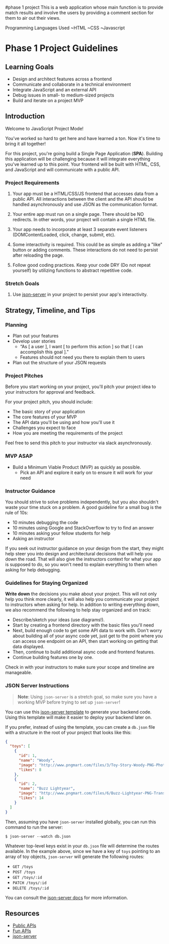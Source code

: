 #phase 1 project
This is a web application whose main function is to provide match results and involve the users by providing a comment section for them to air out their views.

Programming Languages Used
~HTML
~CSS
~Javascript
# Phase 1 Project Guidelines

## Learning Goals

- Design and architect features across a frontend
- Communicate and collaborate in a technical environment
- Integrate JavaScript and an external API
- Debug issues in small- to medium-sized projects
- Build and iterate on a project MVP

## Introduction

Welcome to JavaScript Project Mode!

You’ve worked so hard to get here and have learned a ton. Now it's time to bring
it all together!

For this project, you're going build a Single Page Application (**SPA**).
Building this application will be challenging because it will integrate
everything you've learned up to this point. Your frontend will be built with
HTML, CSS, and JavaScript and will communicate with a public API.

### Project Requirements

1. Your app must be a HTML/CSS/JS frontend that accesses data from a public API.
   All interactions between the client and the API should be handled
   asynchronously and use JSON as the communication format.

2. Your entire app must run on a single page. There should be NO redirects. In
   other words, your project will contain a single HTML file.

3. Your app needs to incorporate at least 3 separate event listeners
   (DOMContentLoaded, click, change, submit, etc).

4. Some interactivity is required. This could be as simple as adding a "like"
   button or adding comments. These interactions do not need to persist after
   reloading the page.

5. Follow good coding practices. Keep your code DRY (Do not repeat yourself) by
   utilizing functions to abstract repetitive code.

### Stretch Goals

1. Use [json-server][] in your project to persist your app's interactivity.

## Strategy, Timeline, and Tips

### Planning

- Plan out your features
- Develop user stories
  - “As [ a user ], I want [ to perform this action ] so that
    [ I can accomplish this goal ].”
  - Features should not need you there to explain them to users
- Plan out the structure of your JSON requests

### Project Pitches

Before you start working on your project, you'll pitch your project idea to your
instructors for approval and feedback.

For your project pitch, you should include:

- The basic story of your application
- The core features of your MVP
- The API data you'll be using and how you'll use it
- Challenges you expect to face
- How you are meeting the requirements of the project

Feel free to send this pitch to your instructor via slack asynchronously.

### MVP ASAP

- Build a Minimum Viable Product (MVP) as quickly as possible.
  - Pick an API and explore it early on to ensure it will work for your need

### Instructor Guidance

You should strive to solve problems independently, but you also shouldn't waste
your time stuck on a problem. A good guideline for a small bug is the rule of
10s:

- 10 minutes debugging the code
- 10 minutes using Google and StackOverflow to try to find an answer
- 10 minutes asking your fellow students for help
- Asking an instructor

If you seek out instructor guidance on your design from the start, they might
help steer you into design and architectural decisions that will help you down
the road. That will also give the instructors context for what your app is
supposed to do, so you won't need to explain everything to them when asking for
help debugging.

### Guidelines for Staying Organized

**Write down** the decisions you make about your project. This will not only
help you think more clearly, it will also help you communicate your project to
instructors when asking for help. In addition to writing everything down, we
also recommend the following to help stay organized and on track:

- Describe/sketch your ideas (use diagrams!).
- Start by creating a frontend directory with the basic files you'll need
- Next, build enough code to get some API data to work with. Don't worry about
  building all of your async code yet, just get to the point where you can
  access one endpoint on an API, then start working on getting that data
  displayed.
- Then, continue to build additional async code and frontend features.
- Continue building features one by one.

Check in with your instructors to make sure your scope and timeline are
manageable.

### JSON Server Instructions

> **Note**: Using `json-server` is a stretch goal, so make sure you have a
> working MVP before trying to set up `json-server`!

You can use this [json-server template][] to generate your backend code. Using
this template will make it easier to deploy your backend later on.

[json-server template]: https://github.com/learn-co-curriculum/json-server-template

If you prefer, instead of using the template, you can create a `db.json` file
with a structure in the root of your project that looks like this:

```json
{
  "toys": [
    {
      "id": 1,
      "name": "Woody",
      "image": "http://www.pngmart.com/files/3/Toy-Story-Woody-PNG-Photos.png",
      "likes": 8
    },
    {
      "id": 2,
      "name": "Buzz Lightyear",
      "image": "http://www.pngmart.com/files/6/Buzz-Lightyear-PNG-Transparent-Picture.png",
      "likes": 14
    }
  ]
}
```

Then, assuming you have `json-server` installed globally, you can run this
command to run the server:

```console
$ json-server --watch db.json
```

Whatever top-level keys exist in your `db.json` file will determine the routes
available. In the example above, since we have a key of `toys` pointing to an
array of toy objects, `json-server` will generate the following routes:

- `GET /toys`
- `POST /toys`
- `GET /toys/:id`
- `PATCH /toys/:id`
- `DELETE /toys/:id`

You can consult the [json-server docs][] for more information.

[json-server docs]: https://www.npmjs.com/package/json-server

## Resources

- [Public APIs](https://github.com/public-apis/public-apis)
- [Fun APIs](https://apilist.fun/)
- [json-server][]

[json-server]: https://www.npmjs.com/package/json-server


